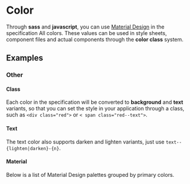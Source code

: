 # Color

Through **sass** and **javascript**, you can use [Material Design](https://material.io/design/color/the-color-system.html#color-theme-creation) in the specification All colors. These values can be used in style sheets, component files and actual components through the **color class** system.

## Examples

### Other

#### Class

Each color in the specification will be converted to **background** and **text** variants, so that you can set the style in your application through a class, such as `<div class="red">` or `< span class="red--text">`.

<masa-example file="Examples.styles_and_animations.color.Class"></masa-example>

#### Text

The text color also supports darken and lighten variants, just use `text--{lighten|darken}-{n}`.

<masa-example file="Examples.styles_and_animations.color.Text"></masa-example>

#### Material

Below is a list of Material Design palettes grouped by primary colors.

<masa-example file="Examples.styles_and_animations.color.Material"></masa-example>


